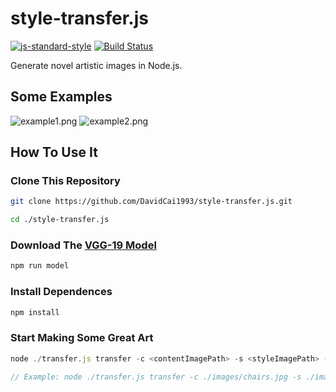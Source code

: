 # style-transfer.js
[![js-standard-style](https://img.shields.io/badge/code%20style-standard-brightgreen.svg)](http://standardjs.com/)
[![Build Status](https://travis-ci.org/DavidCai1993/style-transfer.js.svg?branch=master)](https://travis-ci.org/DavidCai1993/style-transfer.js)

Generate novel artistic images in Node.js.

## Some Examples

![example1.png](http://dn-cnode.qbox.me/Fr5rcQ0-dZGElXl9NBh3Q99cwUdw)
![example2.png](http://dn-cnode.qbox.me/FmeTUIjBAkaICR4kevxXXdpvmTfy)

## How To Use It

### Clone This Repository

```sh
git clone https://github.com/DavidCai1993/style-transfer.js.git

cd ./style-transfer.js
```

### Download The [VGG-19 Model](https://github.com/DavidCai1993/vgg19-tensorflowjs-model)

```sh
npm run model
```

### Install Dependences

```sh
npm install
```

### Start Making Some Great Art

```js
node ./transfer.js transfer -c <contentImagePath> -s <styleImagePath> -o <outputImagePath> [--gpu]

// Example: node ./transfer.js transfer -c ./images/chairs.jpg -s ./images/monet_800600.jpg -o output.jpg --gpu
```
